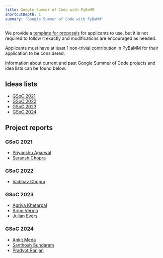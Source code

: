 ```yaml
---
title: Google Summer of Code with PyBaMM
shortcutDepth: 1
summary: "Google Summer of Code with PyBaMM"
---
```


<!-- Note: the names of individual pages in folders should be marked with an
underscore, i.e., _index.md to treat them as branched pages. -->

We provide a [template for proposals](https://docs.google.com/document/d/1gER-yFt5_exHEu9Lx-jfrTH8I7QQXci8oDKH-5wgMys/edit?usp=sharing) for applicants to use, but it is not required to follow it exactly and modifications are encouraged as needed.

Applicants must have at least 1 non-trivial contribution in PyBaMM for their application to be considered.

Information about current and past Google Summer of Code projects and idea lists can be found below.

## Ideas lists

- [GSoC 2021](/gsoc/2021/)
- [GSoC 2022](/gsoc/2022/)
- [GSoC 2023](/gsoc/2023/)
- [GSoC 2024](/gsoc/2024/)

## Project reports

<!-- WARNING: individual project report links from 2023 onwards are permalinks and
they MUST NEVER be changed as such without the existence of a valid redirect rule in
the _redirects file and a corresponding entry in netlify.toml. -->

### GSoC 2021

- [Priyanshu Agarwal](https://priyanshuone6.hashnode.dev/project-report-gsoc)
- [Saransh Chopra](https://gist.github.com/Saransh-cpp/5f61540819b8c8d552c12b1609915f5d)

### GSoC 2022

- [Vaibhav Chopra](https://gist.github.com/Vaibhav-Chopra-GT/b4725011475fb0508791222424e89f6b)

### GSoC 2023

- [Agriya Khetarpal](/gsoc/2023/agriya-khetarpal/)
- [Arjun Verma](/gsoc/2023/arjun-verma/)
- [Julian Evers](/gsoc/2023/julian-evers/)

### GSoC 2024

- [Ankit Meda](/gsoc/2024/ankit-meda/)
- [Santhosh Sundaram](/gsoc/2024/santhosh-sundaram)
- [Pradyot Ranjan](https://prady0t.github.io/My-Blog/posts/gsoc-final/)
